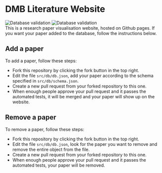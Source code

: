 # DMB Literature Website
![Database validation](https://github.com/BorisGerretzen/DMBLiteratureWebsite/actions/workflows/main.yml/badge.svg)
![Database validation](https://github.com/BorisGerretzen/DMBLiteratureWebsite/actions/workflows/deploy.yml/badge.svg)\
This is a research paper visualisation website, hosted on Github pages. If you want your paper added to the database, follow the instructions below.

## Add a paper
To add a paper, follow these steps:
- Fork this repository by clicking the fork button in the top right.
- Edit the file ```src/db/db.json```, add your paper according to the schema specified in ```src/db/schema.json```.
- Create a new pull request from your forked repository to this one.
- When enough people approve your pull request and it passes the automated tests, it will be merged and your paper will show up on the website.


## Remove a paper
To remove a paper, follow these steps:
- Fork this repository by clicking the fork button in the top right.
- Edit the file ```src/db/db.json```, look for the paper you want to remove and remove the entire object from the file.
- Create a new pull request from your forked repository to this one.
- When enough people approve your pull request and it passes the automated tests, your paper will be removed.
